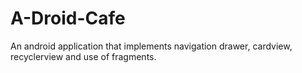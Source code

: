 # A-Droid-Cafe
An android application that implements navigation drawer, cardview, recyclerview and use of fragments.
